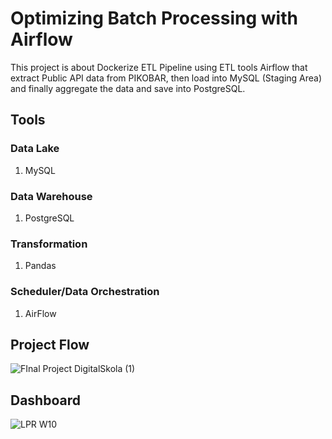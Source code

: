 # Optimizing Batch Processing with Airflow
This project is about Dockerize ETL Pipeline using ETL tools Airflow that extract
Public API data from PIKOBAR, then load into MySQL (Staging Area) and finally
aggregate the data and save into PostgreSQL.

## Tools
### Data Lake 
1. MySQL
### Data Warehouse
1. PostgreSQL
### Transformation
1. Pandas
### Scheduler/Data Orchestration
1. AirFlow
## Project Flow
![FInal Project DigitalSkola (1)](https://github.com/AndhikaAr22/Optimizing-Batch-Processing-with-Airflow/assets/116149022/82ffa420-8aa1-45ac-b3bf-7b4b17409d46)
## Dashboard
![LPR W10](https://github.com/AndhikaAr22/Optimizing-Batch-Processing-with-Airflow/assets/116149022/cd7bfb53-73cc-446c-aa27-3e44b5116290)

